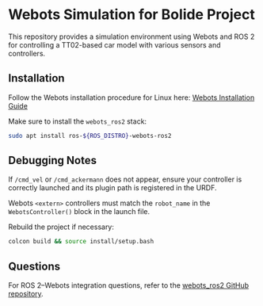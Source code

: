 # Webots Simulation for Bolide Project

This repository provides a simulation environment using Webots and ROS 2 for controlling a TT02-based car model with various sensors and controllers.

## Installation

Follow the Webots installation procedure for Linux here: [Webots Installation Guide](https://cyberbotics.com/doc/guide/installation-procedure#installation-on-linux)

Make sure to install the `webots_ros2` stack:

```bash
sudo apt install ros-${ROS_DISTRO}-webots-ros2
```

## Debugging Notes

If `/cmd_vel` or `/cmd_ackermann` does not appear, ensure your controller is correctly launched and its plugin path is registered in the URDF.

Webots `<extern>` controllers must match the `robot_name` in the `WebotsController()` block in the launch file.

Rebuild the project if necessary:

```bash
colcon build && source install/setup.bash
```

## Questions

For ROS 2–Webots integration questions, refer to the [webots_ros2 GitHub repository](https://github.com/cyberbotics/webots_ros2).